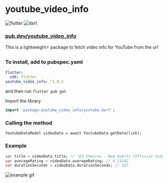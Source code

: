 # youtube_video_info

![flutter](https://img.shields.io/badge/Flutter-02569B?style=for-the-badge&logo=flutter&logoColor=white)
![dart](https://img.shields.io/badge/Dart-0175C2?style=for-the-badge&logo=dart&logoColor=white)

### [pub.dev/youtube_video_info](https://pub.dev/packages/youtube_video_info)

This is a lightweight⚡ package to fetch video info for YouTube from the url

### To install, add to pubspec.yaml

```yaml
flutter:
  sdk: flutter
youtube_video_info: ^1.0.2
```

and then run `flutter pub get`

Import the library

```dart
import 'package:youtube_video_info/youtube.dart';
```

### Calling the method

```
YoutubeDataModel videoData = await YoutubeData.getData(link);
```

### Example

```dart
var title = videoData.title; // "Ed Sheeran - Bad Habits [Official Video]"
var averageRating = videoData.averageRating; // 4.13242
var durationSeconds = videoData.durationSeconds; // 167
```

![example gif](https://media0.giphy.com/media/qhrpkPloaPHcuZa9N9/giphy.gif)